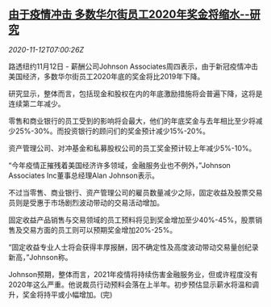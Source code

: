 <!--1605165796000-->
[由于疫情冲击 多数华尔街员工2020年奖金将缩水--研究](https://cn.reuters.com/article/banks-bonuses-study-1112-thur-idCNKBS27S0PJ)
------

<div><i>2020-11-12T07:00:26Z</i></div><p>路透纽约11月12日 - 薪酬公司Johnson Associates周四表示，由于新冠疫情冲击美国经济，多数华尔街员工2020年底的奖金将比2019年下降。</p><p>研究显示，整体而言，包括现金和股权在内的年底激励措施将会普遍下降，这将是连续第二年减少。</p><p>零售和商业银行的员工受到的影响将会最大，他们的年底奖金与去年相比至少将减少25%-30%。而投资银行的顾问们的奖金预计减少15%-20%。</p><p>资产管理公司、对冲基金和私募股权公司的员工奖金预计较上年减少5%-10%。</p><p>“今年疫情正摧残着美国经济许多领域，金融服务业也不例外，”Johnson Associates Inc董事总经理Alan Johnson表示。</p><p>不过当零售、商业银行、资产管理公司的雇员数量减少之际，固定收益及股票交易员则是受惠于市场剧烈波动带动的交易活动增加。</p><p>固定收益产品销售与交易领域的员工预料将见到奖金增加至少40%-45%，股票销售及交易方面的员工则可以预期奖金增加20%-25%。</p><p>“固定收益专业人士将会获得丰厚报酬，因不确定性及高度波动带动交易量创纪录新高，”Johnson称。</p><p>Johnson预期，整体而言，2021年疫情将持续伤害金融服务业，但或许程度没有2020年这么严重。他说裁员行动预料会落在上半年。初步预估显示薪水将温和调升，奖金将持平或小幅增加。(完)</p>
